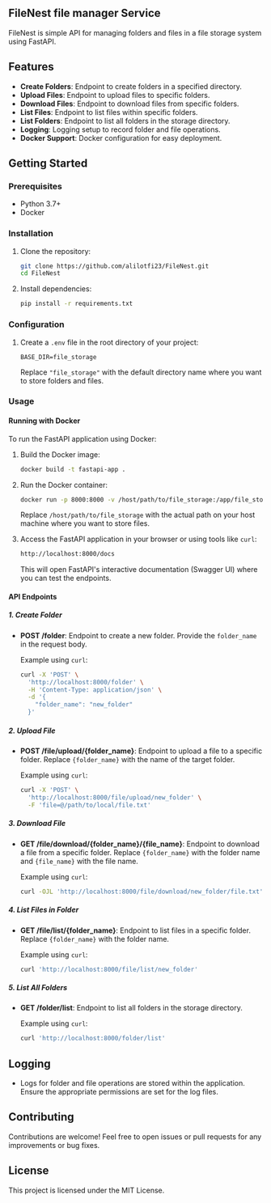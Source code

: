 
## FileNest file manager Service

FileNest is simple API for managing folders and files in a file storage system using FastAPI.

## Features

- **Create Folders**: Endpoint to create folders in a specified directory.
- **Upload Files**: Endpoint to upload files to specific folders.
- **Download Files**: Endpoint to download files from specific folders.
- **List Files**: Endpoint to list files within specific folders.
- **List Folders**: Endpoint to list all folders in the storage directory.
- **Logging**: Logging setup to record folder and file operations.
- **Docker Support**: Docker configuration for easy deployment.

## Getting Started

### Prerequisites

- Python 3.7+
- Docker

### Installation

1. Clone the repository:

   ```bash
   git clone https://github.com/alilotfi23/FileNest.git
   cd FileNest
   ```

2. Install dependencies:

   ```bash
   pip install -r requirements.txt
   ```
### Configuration

1. Create a `.env` file in the root directory of your project:

   ```dotenv
   BASE_DIR=file_storage
   ```

   Replace `"file_storage"` with the default directory name where you want to store folders and files.


### Usage

#### Running with Docker

To run the FastAPI application using Docker:

1. Build the Docker image:

   ```bash
   docker build -t fastapi-app .
   ```

2. Run the Docker container:

   ```bash
   docker run -p 8000:8000 -v /host/path/to/file_storage:/app/file_storage fastapi-app
   ```

   Replace `/host/path/to/file_storage` with the actual path on your host machine where you want to store files.

3. Access the FastAPI application in your browser or using tools like `curl`:

   ```bash
   http://localhost:8000/docs
   ```

   This will open FastAPI's interactive documentation (Swagger UI) where you can test the endpoints.

#### API Endpoints

##### 1. Create Folder

- **POST /folder**: Endpoint to create a new folder. Provide the `folder_name` in the request body.

   Example using `curl`:

   ```bash
   curl -X 'POST' \
     'http://localhost:8000/folder' \
     -H 'Content-Type: application/json' \
     -d '{
       "folder_name": "new_folder"
     }'
   ```

##### 2. Upload File

- **POST /file/upload/{folder_name}**: Endpoint to upload a file to a specific folder. Replace `{folder_name}` with the name of the target folder.

   Example using `curl`:

   ```bash
   curl -X 'POST' \
     'http://localhost:8000/file/upload/new_folder' \
     -F 'file=@/path/to/local/file.txt'
   ```

##### 3. Download File

- **GET /file/download/{folder_name}/{file_name}**: Endpoint to download a file from a specific folder. Replace `{folder_name}` with the folder name and `{file_name}` with the file name.

   Example using `curl`:

   ```bash
   curl -OJL 'http://localhost:8000/file/download/new_folder/file.txt'
   ```

##### 4. List Files in Folder

- **GET /file/list/{folder_name}**: Endpoint to list files in a specific folder. Replace `{folder_name}` with the folder name.

   Example using `curl`:

   ```bash
   curl 'http://localhost:8000/file/list/new_folder'
   ```

##### 5. List All Folders

- **GET /folder/list**: Endpoint to list all folders in the storage directory.

   Example using `curl`:

   ```bash
   curl 'http://localhost:8000/folder/list'
   ```

## Logging

- Logs for folder and file operations are stored within the application. Ensure the appropriate permissions are set for the log files.

## Contributing

Contributions are welcome! Feel free to open issues or pull requests for any improvements or bug fixes.

## License

This project is licensed under the MIT License.


